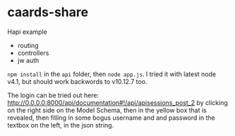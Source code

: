 # caards-share
Hapi example

* routing
* controllers
* jw auth

`npm install` in the `api` folder, then `node app.js`.
I tried it with latest node v4.1, but should work backwords to v10.12.7 too.

The login can be tried out here:
http://0.0.0.0:8000/api/documentation#!/api/apisessions_post_2 by
clicking on the right side on the Model Schema, then in the yellow box
that is revealed, then filling in some bogus username and and password
in the textbox on the left, in the json string.
